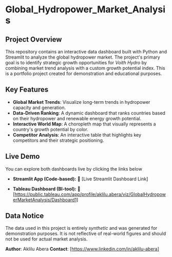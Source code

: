 # Global_Hydropower_Market_Analysis

## **Project Overview**

This repository contains an interactive data dashboard built with Python and Streamlit to analyze the global hydropower market. The project's primary goal is to identify strategic growth opportunities for *Voith Hydro* by combining market trend analysis with a custom growth potential index. This is a portfolio project created for demonstration and educational purposes.

## **Key Features**

* **Global Market Trends**: Visualize long-term trends in hydropower capacity and generation.
* **Data-Driven Ranking**: A dynamic dashboard that ranks countries based on their hydropower and renewable energy growth potential.
* **Interactive World Map**: A choropleth map that visually represents a country's growth potential by color.
* **Competitor Analysis**: An interactive table that highlights key competitors and their strategic positioning.

## **Live Demo**
You can explore both dashboards live by clicking the links below

- **Streamlit App (Code-based):** 🔗 [Live Streamlit Dashboard Link]

- **Tableau Dashboard (BI-tool):** 🔗 [https://public.tableau.com/app/profile/aklilu.abera/viz/GlobalHydropowerMarketAnalysis/Dashboard1]

## **Data Notice**
The data used in this project is entirely *synthetic* and was generated for demonstration purposes. It is not reflective of real-world figures and should not be used for actual market analysis.

**Author**: Aklilu Abera
**Contact**: [https://www.linkedin.com/in/aklilu-abera]
